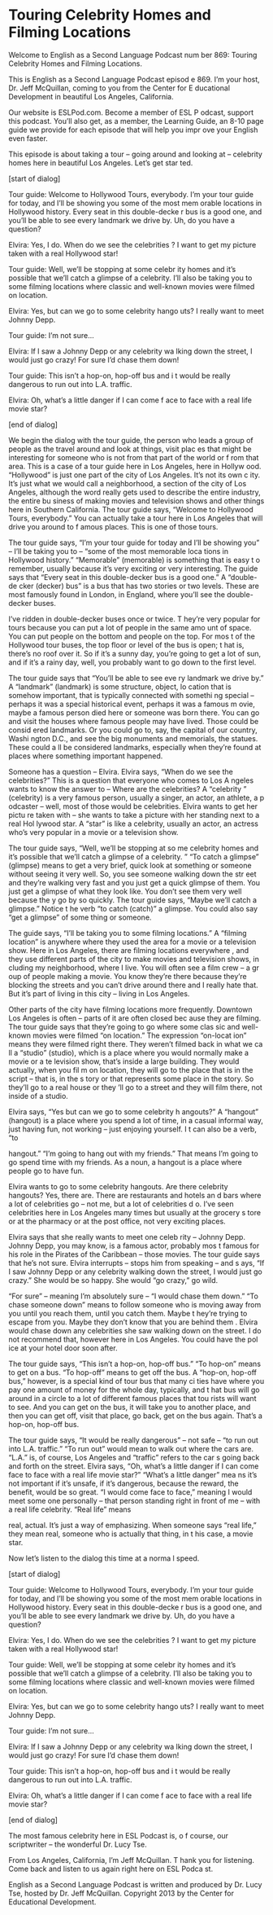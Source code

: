 # Touring Celebrity Homes and Filming Locations

Welcome to English as a Second Language Podcast num ber 869: Touring Celebrity Homes and Filming Locations. 

This is English as a Second Language Podcast episod e 869. I’m your host, Dr. Jeff McQuillan, coming to you from the Center for E ducational Development in beautiful Los Angeles, California.  

Our website is ESLPod.com. Become a member of ESL P odcast, support this podcast. You’ll also get, as a member, the Learning  Guide, an 8-10 page guide we provide for each episode that will help you impr ove your English even faster.  

This episode is about taking a tour – going around and looking at – celebrity homes here in beautiful Los Angeles. Let’s get star ted. 

[start of dialog] 

Tour guide:  Welcome to Hollywood Tours, everybody.   I’m your tour guide for today, and I’ll be showing you some of the most mem orable locations in Hollywood history.  Every seat in this double-decke r bus is a good one, and you’ll be able to see every landmark we drive by.  Uh, do you have a question? 

Elvira:  Yes, I do.  When do we see the celebrities ?  I want to get my picture taken with a real Hollywood star!  

Tour guide:  Well, we’ll be stopping at some celebr ity homes and it’s possible that we’ll catch a glimpse of a celebrity.  I’ll also be  taking you to some filming locations where classic and well-known movies were filmed on location. 

Elvira:  Yes, but can we go to some celebrity hango uts?  I really want to meet Johnny Depp. 

Tour guide:  I’m not sure... 

Elvira:  If I saw a Johnny Depp or any celebrity wa lking down the street, I would just go crazy!  For sure I’d chase them down! 

Tour guide:  This isn’t a hop-on, hop-off bus and i t would be really dangerous to run out into L.A. traffic. 

Elvira:  Oh, what’s a little danger if I can come f ace to face with a real life movie star? 

[end of dialog] 

We begin the dialog with the tour guide, the person  who leads a group of people as the travel around and look at things, visit plac es that might be interesting for someone who is not from that part of the world or f rom that area. This is a case of a tour guide here in Los Angeles, here in Hollyw ood. “Hollywood” is just one part of the city of Los Angeles. It’s not its own c ity. It’s just what we would call a neighborhood, a section of the city of Los Angeles,  although the word really gets used to describe the entire industry, the entire bu siness of making movies and television shows and other things here in Southern California. The tour guide says, “Welcome to Hollywood Tours, everybody.” You can actually take a tour here in Los Angeles that will drive you around to f amous places. This is one of those tours.  

The tour guide says, “I’m your tour guide for today  and I’ll be showing you” – I’ll be taking you to – “some of the most memorable loca tions in Hollywood history.” “Memorable” (memorable) is something that is easy t o remember, usually because it’s very exciting or very interesting. The  guide says that “Every seat in this double-decker bus is a good one.” A “double-de cker (decker) bus” is a bus that has two stories or two levels. These are most famously found in London, in England, where you’ll see the double-decker buses.  

I’ve ridden in double-decker buses once or twice. T hey’re very popular for tours because you can put a lot of people in the same amo unt of space. You can put people on the bottom and people on the top. For mos t of the Hollywood tour buses, the top floor or level of the bus is open; t hat is, there’s no roof over it. So if it’s a sunny day, you’re going to get a lot of sun,  and if it’s a rainy day, well, you probably want to go down to the first level.  

The tour guide says that “You’ll be able to see eve ry landmark we drive by.” A “landmark” (landmark) is some structure, object, lo cation that is somehow important, that is typically connected with somethi ng special – perhaps it was a special historical event, perhaps it was a famous m ovie, maybe a famous person died here or someone was born there. You can go and  visit the houses where famous people may have lived. Those could be consid ered landmarks. Or you could go to, say, the capital of our country, Washi ngton D.C., and see the big monuments and memorials, the statues. These could a ll be considered landmarks, especially when they’re found at places where something important happened.   

 Someone has a question – Elvira. Elvira says, “When  do we see the celebrities?” This is a question that everyone who comes to Los A ngeles wants to know the answer to – Where are the celebrities? A “celebrity ” (celebrity) is a very famous person, usually a singer, an actor, an athlete, a p odcaster – well, most of those would be celebrities. Elvira wants to get her pictu re taken with – she wants to take a picture with her standing next to a real Hol lywood star. A “star” is like a celebrity, usually an actor, an actress who’s very popular in a movie or a television show.  

The tour guide says, “Well, we’ll be stopping at so me celebrity homes and it’s possible that we’ll catch a glimpse of a celebrity. ” “To catch a glimpse” (glimpse) means to get a very brief, quick look at something or someone without seeing it very well. So, you see someone walking down the str eet and they’re walking very fast and you just get a quick glimpse of them. You just get a glimpse of what they look like. You don’t see them very well because the y go by so quickly. The tour guide says, “Maybe we’ll catch a glimpse.” Notice t he verb “to catch (catch)” a glimpse. You could also say “get a glimpse” of some thing or someone.  

The guide says, “I’ll be taking you to some filming  locations.” A “filming location” is anywhere where they used the area for a movie or  a television show. Here in Los Angeles, there are filming locations everywhere , and they use different parts of the city to make movies and television shows, in cluding my neighborhood, where I live. You will often see a film crew – a gr oup of people making a movie. You know they’re there because they’re blocking the  streets and you can’t drive around there and I really hate that. But it’s part of living in this city – living in Los Angeles.  

Other parts of the city have filming locations more  frequently. Downtown Los Angeles is often – parts of it are often closed bec ause they are filming. The tour guide says that they’re going to go where some clas sic and well-known movies were filmed “on location.” The expression “on-locat ion” means they were filmed right there. They weren’t filmed back in what we ca ll a “studio” (studio), which is a place where you would normally make a movie or a te levision show, that’s inside a large building. They would actually, when you fil m on location, they will go to the place that is in the script – that is, in the s tory or that represents some place in the story. So they’ll go to a real house or they ’ll go to a street and they will film there, not inside of a studio.  

Elvira says, “Yes but can we go to some celebrity h angouts?” A “hangout” (hangout) is a place where you spend a lot of time,  in a casual informal way, just having fun, not working – just enjoying yourself. I t can also be a verb, “to  

hangout.” “I’m going to hang out with my friends.” That means I’m going to go spend time with my friends. As a noun, a hangout is  a place where people go to have fun.  

Elvira wants to go to some celebrity hangouts. Are there celebrity hangouts? Yes, there are. There are restaurants and hotels an d bars where a lot of celebrities go – not me, but a lot of celebrities d o. I’ve seen celebrities here in Los Angeles many times but usually at the grocery s tore or at the pharmacy or at the post office, not very exciting places.  

Elvira says that she really wants to meet one celeb rity – Johnny Depp. Johnny Depp, you may know, is a famous actor, probably mos t famous for his role in the Pirates of the Caribbean  – those movies. The tour guide says that he’s not sure. Elvira interrupts – stops him from speaking – and s ays, “If I saw Johnny Depp or any celebrity walking down the street, I would just  go crazy.” She would be so happy. She would “go crazy,” go wild.  

“For sure” – meaning I’m absolutely sure – “I would  chase them down.” “To chase someone down” means to follow someone who is moving away from you until you reach them, until you catch them. Maybe t hey’re trying to escape from you. Maybe they don’t know that you are behind them . Elvira would chase down any celebrities she saw walking down on the street.  I do not recommend that, however here in Los Angeles. You could have the pol ice at your hotel door soon after.  

The tour guide says, “This isn’t a hop-on, hop-off bus.” “To hop-on” means to get on a bus. “To hop-off” means to get off the bus. A “hop-on, hop-off bus,” however, is a special kind of tour bus that many ci ties have where you pay one amount of money for the whole day, typically, and t hat bus will go around in a circle to a lot of different famous places that tou rists will want to see. And you can get on the bus, it will take you to another place, and then you can get off, visit that place, go back, get on the bus again. That’s a  hop-on, hop-off bus.  

The tour guide says, “It would be really dangerous”  – not safe – “to run out into L.A. traffic.” “To run out” would mean to walk out where the cars are. “L.A.” is, of course, Los Angeles and “traffic” refers to the car s going back and forth on the street. Elvira says, “Oh, what’s a little danger if  I can come face to face with a real life movie star?” “What’s a little danger” mea ns it’s not important if it’s unsafe, if it’s dangerous, because the reward, the benefit, would be so great. “I would come face to face,” meaning I would meet some one personally – that person standing right in front of me – with a real life celebrity. “Real life” means  

real, actual. It’s just a way of emphasizing. When someone says “real life,” they mean real, someone who is actually that thing, in t his case, a movie star.  

Now let’s listen to the dialog this time at a norma l speed. 

[start of dialog] 

Tour guide:  Welcome to Hollywood Tours, everybody.   I’m your tour guide for today, and I’ll be showing you some of the most mem orable locations in Hollywood history.  Every seat in this double-decke r bus is a good one, and you’ll be able to see every landmark we drive by.  Uh, do you have a question? 

Elvira:  Yes, I do.  When do we see the celebrities ?  I want to get my picture taken with a real Hollywood star!  

Tour guide:  Well, we’ll be stopping at some celebr ity homes and it’s possible that we’ll catch a glimpse of a celebrity.  I’ll also be  taking you to some filming locations where classic and well-known movies were filmed on location. 

Elvira:  Yes, but can we go to some celebrity hango uts?  I really want to meet Johnny Depp. 

Tour guide:  I’m not sure... 

Elvira:  If I saw a Johnny Depp or any celebrity wa lking down the street, I would just go crazy!  For sure I’d chase them down! 

Tour guide:  This isn’t a hop-on, hop-off bus and i t would be really dangerous to run out into L.A. traffic. 

Elvira:  Oh, what’s a little danger if I can come f ace to face with a real life movie star? 

[end of dialog] 

The most famous celebrity here in ESL Podcast is, o f course, our scriptwriter – the wonderful Dr. Lucy Tse. 

From Los Angeles, California, I’m Jeff McQuillan. T hank you for listening. Come back and listen to us again right here on ESL Podca st. 

 English as a Second Language Podcast is written and  produced by Dr. Lucy Tse, hosted by Dr. Jeff McQuillan. Copyright 2013 by the  Center for Educational Development.

